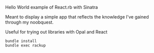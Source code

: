 Hello World example of React.rb with Sinatra

Meant to display a simple app that reflects the knowledge I've gained through my noobquest.

Useful for trying out libraries with Opal and React

    bundle install
    bundle exec rackup